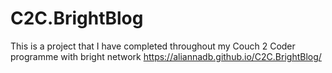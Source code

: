 # C2C.BrightBlog
This is a project that I have completed throughout my Couch 2 Coder programme with bright network
https://aliannadb.github.io/C2C.BrightBlog/
